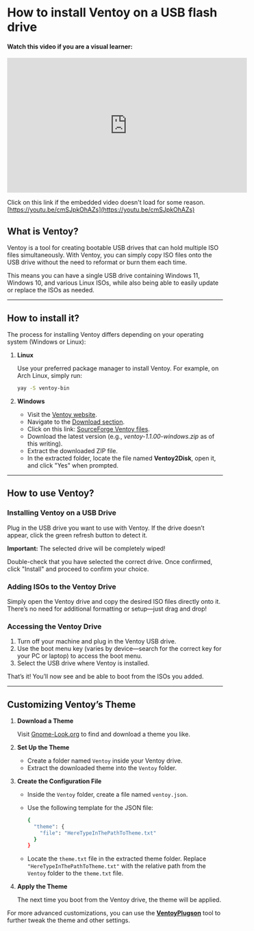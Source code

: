 # **How to install Ventoy on a USB flash drive**

#### Watch this video if you are a visual learner:

<div class="centerVideo">
  <iframe width="560" height="315" src="https://www.youtube-nocookie.com/embed/UKE5NmUmxRY?si=Joah5Kwum6jY8xSc" title="YouTube video player" frameborder="0" allow="accelerometer; autoplay; clipboard-write; encrypted-media; gyroscope; picture-in-picture; web-share" referrerpolicy="strict-origin-when-cross-origin" allowfullscreen></iframe>
</div>

Click on this link if the embedded video doesn't load for some reason.
[https://youtu.be/cmSJpkOhAZs](https://youtu.be/cmSJpkOhAZs)

## What is Ventoy?

Ventoy is a tool for creating bootable USB drives that can hold multiple ISO files simultaneously. With Ventoy, you can simply copy ISO files onto the USB drive without the need to reformat or burn them each time.

This means you can have a single USB drive containing Windows 11, Windows 10, and various Linux ISOs, while also being able to easily update or replace the ISOs as needed.

---

## How to install it?

The process for installing Ventoy differs depending on your operating system (Windows or Linux):

1. **Linux**
    
    Use your preferred package manager to install Ventoy. For example, on Arch Linux, simply run:
    
    ```bash
    yay -S ventoy-bin
    ```
    
2. **Windows**
    - Visit the [Ventoy website](https://www.ventoy.net/).
    - Navigate to the [Download section](https://www.ventoy.net/en/download.html).
    - Click on this link: [SourceForge Ventoy files](https://sourceforge.net/projects/ventoy/files).
    - Download the latest version (e.g., *ventoy-1.1.00-windows.zip* as of this writing).
    - Extract the downloaded ZIP file.
    - In the extracted folder, locate the file named **Ventoy2Disk**, open it, and click "Yes" when prompted.

---

## How to use Ventoy?

### Installing Ventoy on a USB Drive

Plug in the USB drive you want to use with Ventoy. If the drive doesn’t appear, click the green refresh button to detect it.

**Important:** The selected drive will be completely wiped!

Double-check that you have selected the correct drive. Once confirmed, click "Install" and proceed to confirm your choice.

### Adding ISOs to the Ventoy Drive

Simply open the Ventoy drive and copy the desired ISO files directly onto it. There’s no need for additional formatting or setup—just drag and drop!

### Accessing the Ventoy Drive

1. Turn off your machine and plug in the Ventoy USB drive.
2. Use the boot menu key (varies by device—search for the correct key for your PC or laptop) to access the boot menu.
3. Select the USB drive where Ventoy is installed.

That’s it! You’ll now see and be able to boot from the ISOs you added.

---

## Customizing Ventoy’s Theme

1. **Download a Theme**
    
    Visit [Gnome-Look.org](https://www.gnome-look.org/browse?cat=109&ord=rating) to find and download a theme you like.
    
2. **Set Up the Theme**
    - Create a folder named `Ventoy` inside your Ventoy drive.
    - Extract the downloaded theme into the `Ventoy` folder.
3. **Create the Configuration File**
    - Inside the `Ventoy` folder, create a file named `ventoy.json`.
    - Use the following template for the JSON file:
        
        ```bash
        {
          "theme": {
            "file": "HereTypeInThePathToTheme.txt"
          }
        }
        ```
        
    - Locate the `theme.txt` file in the extracted theme folder. Replace `"HereTypeInThePathToTheme.txt"` with the relative path from the `Ventoy` folder to the `theme.txt` file.
4. **Apply the Theme**
    
    The next time you boot from the Ventoy drive, the theme will be applied.
    

For more advanced customizations, you can use the [**VentoyPlugson**](https://www.ventoy.net/en/plugin_plugson.html) tool to further tweak the theme and other settings.

#